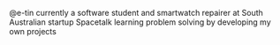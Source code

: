 @e-tin 
currently a software student and smartwatch repairer at South Australian startup Spacetalk
learning problem solving by developing my own projects 
<!---
e-tin/e-tin is a ✨ special ✨ repository because its `README.md` (this file) appears on your GitHub profile.
You can click the Preview link to take a look at your changes.
--->
